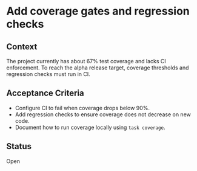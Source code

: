 # Add coverage gates and regression checks

## Context
The project currently has about 67% test coverage and lacks CI enforcement.
To reach the alpha release target, coverage thresholds and regression checks must run in CI.

## Acceptance Criteria
- Configure CI to fail when coverage drops below 90%.
- Add regression checks to ensure coverage does not decrease on new code.
- Document how to run coverage locally using `task coverage`.

## Status
Open
